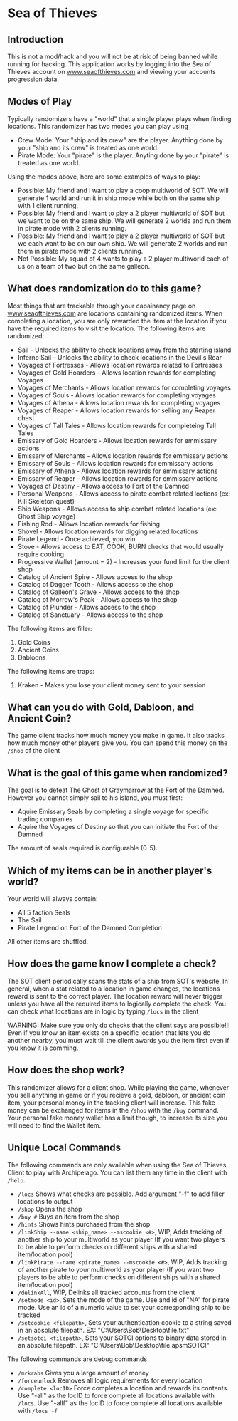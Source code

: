 # Sea of Thieves

## Introduction
This is not a mod/hack and you will not be at risk of being banned while running for hacking.
This application works by logging into the Sea of Thieves account on www.seaofthieves.com and viewing your accounts progression data.

## Modes of Play

Typically randomizers have a "world" that a single player plays when finding locations. This randomizer has two modes you can play using
- Crew Mode: Your "ship and its crew" are the player. Anything done by your "ship and its crew" is treated as one world.
- Pirate Mode: Your "pirate" is the player. Anyting done by your "pirate" is treated as one world.

Using the modes above, here are some examples of ways to play:
- Possible: My friend and I want to play a coop multiworld of SOT. We will generate 1 world and run it in ship mode while both on the same ship with 1 client running.
- Possible: My friend and I want to play a 2 player multiworld of SOT but we want to be on the same ship. We will generate 2 worlds and run them in pirate mode with 2 clients running.
- Possible: My friend and I want to play a 2 player multiworld of SOT but we each want to be on our own ship. We will generate 2 worlds and run them in pirate mode with 2 clients running.
- Not Possible: My squad of 4 wants to play a 2 player multiworld each of us on a team of two but on the same galleon.

## What does randomization do to this game?

Most things that are trackable through your capainancy page on www.seaofthieves.com are locations containing randomized items.
When completing a location, you are only rewarded the item at the location if you have the required items to visit the location.
The following items are randomized:
- Sail - Unlocks the ability to check locations away from the starting island
- Inferno Sail - Unlocks the ability to check locations in the Devil's Roar
- Voyages of Fortresses - Allows location rewards related to Fortresses
- Voyages of Gold Hoarders - Allows location rewards for completing Voyages
- Voyages of Merchants - Allows location rewards for completing  voyages
- Voyages of Souls - Allows location rewards for completing voyages
- Voyages of Athena - Allows location rewards for completing voyages
- Voyages of Reaper - Allows location rewards for selling any Reaper chest
- Voyages of Tall Tales - Allows location rewards for completeing Tall Tales
- Emissary of Gold Hoarders - Allows location rewards for emmissary actions
- Emissary of Merchants - Allows location rewards for emmissary actions
- Emissary of Souls - Allows location rewards for emmissary actions
- Emissary of Athena - Allows location rewards for emmissary actions
- Emissary of Reaper - Allows location rewards for emmissary actions
- Voyages of Destiny - Allows access to Fort of the Damned
- Personal Weapons - Allows access to pirate combat related loctions (ex: Kill Skeleton quest)
- Ship Weapons - Allows access to ship combat related locations (ex: Ghost Ship voyage)
- Fishing Rod - Allows location rewards for fishing
- Shovel - Allows location rewards for digging related locations
- Pirate Legend - Once achieved, you win
- Stove - Allows access to EAT, COOK, BURN checks that would usually require cooking
- Progressive Wallet (amount = 2) - Increases your fund limit for the client shop
- Catalog of Ancient Spire - Allows access to the shop
- Catalog of Dagger Tooth - Allows access to the shop
- Catalog of Galleon's Grave - Allows access to the shop
- Catalog of Morrow's Peak - Allows access to the shop
- Catalog of Plunder - Allows access to the shop
- Catalog of Sanctuary - Allows access to the shop

The following items are filler:
1. Gold Coins
2. Ancient Coins
3. Dabloons

The following items are traps:
1. Kraken - Makes you lose your client money sent to your session

## What can you do with Gold, Dabloon, and Ancient Coin?
The game client tracks how much money you make in game. It also tracks how much money other players give you.
You can spend this money on the `/shop` of the client

## What is the goal of this game when randomized?

The goal is to defeat The Ghost of Graymarrow at the Fort of the Damned.
However you cannot simply sail to his island, you must first:
* Aquire Emissary Seals by completing a single voyage for specific trading companies
* Aquire the Voyages of Destiny so that you can initiate the Fort of the Damned

The amount of seals required is configurable (0-5).


## Which of my items can be in another player's world?

Your world will always contain:
- All 5 faction Seals 
- The Sail
- Pirate Legend on Fort of the Damned Completion

All other items are shuffled.

## How does the game know I complete a check?
The SOT client periodically scans the stats of a ship from SOT's website. 
In general, when a stat related to a location in game changes, the locations reward is sent to the correct player.
The location reward will never trigger unless you have all the required items to logically complete the check.
You can check what locations are in logic by typing `/locs` in the client

WARNING: Make sure you only do checks that the client says are possible!!! Even if you know an item exists on a specific location that lets you do another nearby, you must wait till the client awards you the item first even if you know it is comming.

## How does the shop work?
This randomizer allows for a client shop. While playing the game, whenever you sell anything in game or if you recieve a gold, dabloon, or ancient coin item, your personal money in the tracking client will increase. This fake money can be exchanged for items in the `/shop` with the `/buy` command.
Your personal fake money wallet has a limit though, to increase its size you will need to find the Wallet item.

## Unique Local Commands

The following commands are only available when using the Sea of Thieves Client to play with Archipelago. You can list them any time in the client with `/help`.

* `/locs` Shows what checks are possible. Add argument "-f" to add filler locations to output
* `/shop` Opens the shop
* `/buy #` Buys an item from the shop
* `/hints` Shows hints purchased from the shop
* `/linkShip --name <ship_name> --mscookie <#>`, WIP, Adds tracking of another ship to your multiworld as your player (If you want two players to be able to perform checks on different ships with a shared item/location pool)
* `/linkPirate --name <pirate_name> --mscookie <#>`, WIP, Adds tracking of another pirate to your multiworld as your player (If you want two players to be able to perform checks on different ships with a shared item/location pool)
* `/delinkAll`, WIP, Delinks all tracked accounts from the client
* `/setmode <id>`, Sets the mode of the game. Use and id of "NA" for pirate mode. Use an id of a numeric value to set your corresponding ship to be tracked
* `/setcookie <filepath>`, Sets your authentication cookie to a string saved in an absolute filepath. EX: "C:\Users\Bob\Desktop\file.txt"
* `/setsotci <filepath>`, Sets your SOTCI options to binary data stored in an absolute filepath. EX: "C:\Users\Bob\Desktop\file.apsmSOTCI"

The following commands are debug commands

* `/mrkrabs` Gives you a large amount of money
* `/forceunlock` Removes all logic requirements for every location
* `/complete <locID>` Force completes a location and rewards its contents. Use "-all" as the locID to force complete all locations available with `/locs`.  Use "-allf" as the locID to force complete all locations available with `/locs -f`